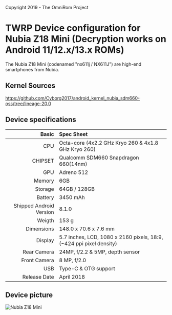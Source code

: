 Copyright 2019 - The OmniRom Project

TWRP Device configuration for Nubia Z18 Mini  (Decryption works on Android 11/12.x/13.x ROMs)
==============

The Nubia Z18 Mini (codenamed "nx611j / NX611J") are high-end smartphones from Nubia.

## Kernel Sources

https://github.com/Cyborg2017/android_kernel_nubia_sdm660-oss/tree/lineage-20.0

## Device specifications

Basic   | Spec Sheet
-------:|:-------------------------------------------------------------------------
CPU     | Octa-core (4x2.2 GHz Kryo 260 & 4x1.8 GHz Kryo 260)
CHIPSET | Qualcomm SDM660 Snapdragon 660(14nm)
GPU     | Adreno 512
Memory  | 6GB
Storage | 64GB / 128GB
Battery | 3450 mAh
Shipped Android Version | 8.1.0
Weigth | 153 g
Dimensions | 148.0 x 70.6 x 7.6 mm
Display | 5.7 inches, LCD, 1080 x 2160 pixels, 18:9, (~424 ppi pixel density)
Rear Camera  | 24MP, f/2.2 & 5MP, depth sensor
Front Camera | 8 MP, f/2.0
USB          | Type-C & OTG support
Release Date | April 2018

## Device picture

![Nubia Z18 Mini](https://fdn2.gsmarena.com/vv/pics/zte/zte-nubia-z18-mini-1.jpg "Nubia Z18 Mini")
